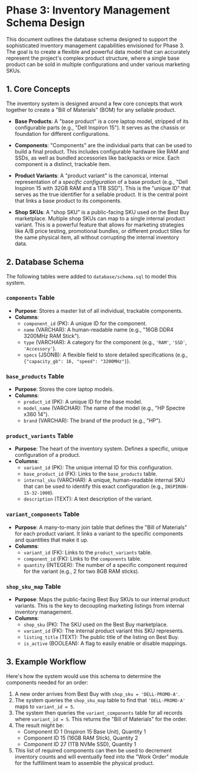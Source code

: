 # Phase 3: Inventory Management Schema Design

This document outlines the database schema designed to support the sophisticated inventory management capabilities envisioned for Phase 3. The goal is to create a flexible and powerful data model that can accurately represent the project's complex product structure, where a single base product can be sold in multiple configurations and under various marketing SKUs.

## 1. Core Concepts

The inventory system is designed around a few core concepts that work together to create a "Bill of Materials" (BOM) for any sellable product.

-   **Base Products**: A "base product" is a core laptop model, stripped of its configurable parts (e.g., "Dell Inspiron 15"). It serves as the chassis or foundation for different configurations.

-   **Components**: "Components" are the individual parts that can be used to build a final product. This includes configurable hardware like RAM and SSDs, as well as bundled accessories like backpacks or mice. Each component is a distinct, trackable item.

-   **Product Variants**: A "product variant" is the canonical, internal representation of a *specific configuration* of a base product (e.g., "Dell Inspiron 15 with 32GB RAM and a 1TB SSD"). This is the "unique ID" that serves as the true identifier for a sellable product. It is the central point that links a base product to its components.

-   **Shop SKUs**: A "shop SKU" is a public-facing SKU used on the Best Buy marketplace. Multiple shop SKUs can map to a single internal product variant. This is a powerful feature that allows for marketing strategies like A/B price testing, promotional bundles, or different product titles for the same physical item, all without corrupting the internal inventory data.

## 2. Database Schema

The following tables were added to `database/schema.sql` to model this system.

### `components` Table
-   **Purpose**: Stores a master list of all individual, trackable components.
-   **Columns**:
    -   `component_id` (PK): A unique ID for the component.
    -   `name` (VARCHAR): A human-readable name (e.g., "16GB DDR4 3200MHz RAM Stick").
    -   `type` (VARCHAR): A category for the component (e.g., `'RAM'`, `'SSD'`, `'Accessory'`).
    -   `specs` (JSONB): A flexible field to store detailed specifications (e.g., `{"capacity_gb": 16, "speed": "3200MHz"}`).

### `base_products` Table
-   **Purpose**: Stores the core laptop models.
-   **Columns**:
    -   `product_id` (PK): A unique ID for the base model.
    -   `model_name` (VARCHAR): The name of the model (e.g., "HP Spectre x360 14").
    -   `brand` (VARCHAR): The brand of the product (e.g., "HP").

### `product_variants` Table
-   **Purpose**: The heart of the inventory system. Defines a specific, unique configuration of a product.
-   **Columns**:
    -   `variant_id` (PK): The unique internal ID for this configuration.
    -   `base_product_id` (FK): Links to the `base_products` table.
    -   `internal_sku` (VARCHAR): A unique, human-readable internal SKU that can be used to identify this exact configuration (e.g., `INSPIRON-15-32-1000`).
    -   `description` (TEXT): A text description of the variant.

### `variant_components` Table
-   **Purpose**: A many-to-many join table that defines the "Bill of Materials" for each product variant. It links a variant to the specific components and quantities that make it up.
-   **Columns**:
    -   `variant_id` (FK): Links to the `product_variants` table.
    -   `component_id` (FK): Links to the `components` table.
    -   `quantity` (INTEGER): The number of a specific component required for the variant (e.g., 2 for two 8GB RAM sticks).

### `shop_sku_map` Table
-   **Purpose**: Maps the public-facing Best Buy SKUs to our internal product variants. This is the key to decoupling marketing listings from internal inventory management.
-   **Columns**:
    -   `shop_sku` (PK): The SKU used on the Best Buy marketplace.
    -   `variant_id` (FK): The internal product variant this SKU represents.
    -   `listing_title` (TEXT): The public title of the listing on Best Buy.
    -   `is_active` (BOOLEAN): A flag to easily enable or disable mappings.

## 3. Example Workflow

Here's how the system would use this schema to determine the components needed for an order:

1.  A new order arrives from Best Buy with `shop_sku = 'DELL-PROMO-A'`.
2.  The system queries the `shop_sku_map` table to find that `'DELL-PROMO-A'` maps to `variant_id = 5`.
3.  The system then queries the `variant_components` table for all records where `variant_id = 5`. This returns the "Bill of Materials" for the order.
4.  The result might be:
    -   Component ID 1 (Inspiron 15 Base Unit), Quantity 1
    -   Component ID 15 (16GB RAM Stick), Quantity 2
    -   Component ID 27 (1TB NVMe SSD), Quantity 1
5.  This list of required components can then be used to decrement inventory counts and will eventually feed into the "Work Order" module for the fulfillment team to assemble the physical product.
